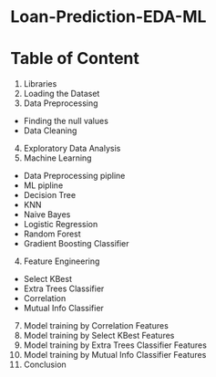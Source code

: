 # Loan-Prediction-EDA-ML
# Table of Content
1. Libraries
2. Loading the Dataset
3. Data Preprocessing
  - Finding the null values
  - Data Cleaning
4. Exploratory Data Analysis
5. Machine Learning
  - Data Preprocessing pipline
  - ML pipline
  - Decision Tree
  - KNN
  - Naive Bayes
  - Logistic Regression
  - Random Forest
  - Gradient Boosting Classifier
4. Feature Engineering
  - Select KBest
  - Extra Trees Classifier
  - Correlation
  - Mutual Info Classifier 
7. Model training by Correlation Features
8. Model training by Select KBest Features
9. Model training by Extra Trees Classifier Features
10. Model training by Mutual Info Classifier Features
11. Conclusion

